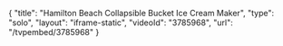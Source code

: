 {
    "title": "Hamilton Beach Collapsible Bucket Ice Cream Maker",
    "type": "solo",
    "layout": "iframe-static",
    "videoId": "3785968",
    "url": "\/tvpembed\/3785968"
}